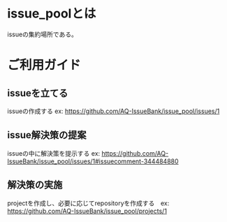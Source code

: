 # issue_poolとは
issueの集約場所である。

# ご利用ガイド
## issueを立てる
issueの作成する ex: https://github.com/AQ-IssueBank/issue_pool/issues/1

## issue解決策の提案
issueの中に解決策を提示する ex: https://github.com/AQ-IssueBank/issue_pool/issues/1#issuecomment-344484880

## 解決策の実施
projectを作成し、必要に応じてrepositoryを作成する　ex: https://github.com/AQ-IssueBank/issue_pool/projects/1
